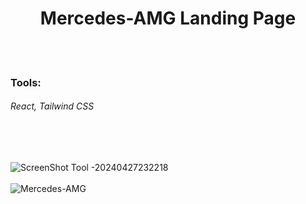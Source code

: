 <h1 align="center">Mercedes-AMG Landing Page</h1>
<br/><br/>

<h3>Tools:<h6>React, Tailwind CSS</h6></h3><br/><br/>

![ScreenShot Tool -20240427232218](https://github.com/MOOUUAAD/Mercedes-AMG/assets/143042089/eb69d423-86ad-46b7-b64a-7558aed9f900)
<br/><br/>
![Mercedes-AMG](https://github.com/MOOUUAAD/Mercedes-AMG/assets/143042089/6ba10746-eede-4805-a12e-6b2d0c159473)
